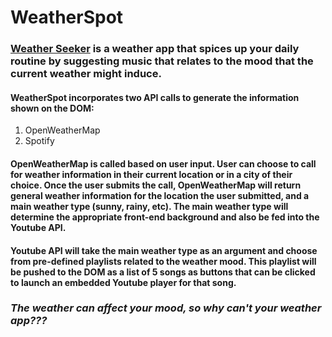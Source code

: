 # WeatherSpot

### [Weather Seeker](https://shivangkansal.github.io/project-1/ "Weather Seeker") is a weather app that spices up your daily routine by suggesting music that relates to the mood that the current weather might induce. 

#### WeatherSpot incorporates two API calls to generate the information shown on the DOM:
  1. OpenWeatherMap 
  2. Spotify

#### OpenWeatherMap is called based on user input. User can choose to call for weather information in their current location or in a city of their choice. Once the user submits the call, OpenWeatherMap will return general weather information for the location the user submitted, and a main weather type (sunny, rainy, etc). The main weather type will determine the appropriate front-end background and also be fed into the Youtube API.

#### Youtube API will take the main weather type as an argument and choose from pre-defined playlists related to the weather mood. This playlist will be pushed to the DOM as a list of 5 songs as buttons that can be clicked to launch an embedded Youtube player for that song.

### _The weather can affect your mood, so why can't your weather app???_
